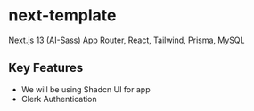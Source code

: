 # next-template

Next.js 13 (AI-Sass) App Router, React, Tailwind, Prisma, MySQL

## Key Features

- We will be using Shadcn UI for app
- Clerk Authentication
